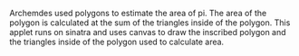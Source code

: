 Archemdes used polygons to estimate the area of pi. 
The area of the polygon is calculated at the sum of the triangles
inside of the polygon. 
This applet runs on sinatra and uses canvas to draw the inscribed 
polygon and the triangles inside of the polygon used to calculate 
area.  